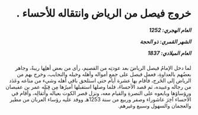 <h1 dir="rtl">خروج فيصل من الرياض وانتقاله للأحساء  .</h1>

<h5 dir="rtl">العام الهجري:  1252

الشهر القمري: ذو الحجة

العام الميلادي: 1837</h5>

<p dir="rtl">لما دخل الإمامُ فيصل الرياضَ بعد عودتِه من القصيم، رأى من بعض أهلِها ريبةً، وجاهر بعضُهم بالعداوةِ، فعمل فيصل على جمعِ أمواله وأهله وخيله والنجايب، وخرج بهم من الرياض إلى الخَرج، فأقام بها عشرة أيام حتى استلحق باقي أهله وشيء من متاعه وعَدَد من رجاله وعبيده، ثم قصد الأحساءَ، فلما وصلها استقبلها أميرُها مِن قِبَلِه عمر بن عفيصان ورؤساؤها وبايعوه على النصرةِ والقيام معه، ونزل قصر الكوت بعياله وأثقالِه، وأقام في الأحساء آخِرَ عاشوراء وصفر وربيع من سنة 1253هـ ووفد عليه رؤساء العربان من مطير والعجمان والسهول وسبيع وغيرهم.</p></br>
